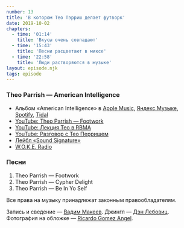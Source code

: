 ```yaml
---
number: 13
title: 'В котором Тео Пэрриш делает футворк'
date: 2019-10-02
chapters:
  - time: '01:14'
    title: 'Вкусы очень совпадают'
  - time: '15:43'
    title: 'Песни расцветают в миксе'
  - time: '22:58'
    title: 'Люди растворяются в музыке'
layout: episode.njk
tags: episode
---
```


### Theo Parrish — American Intelligence

- Альбом «American Intelligence» в
  [Apple Music](https://music.apple.com/album/956159699),
  [Яндекс.Музыке](https://music.yandex.ru/album/5196625),
  [Spotify](https://open.spotify.com/album/0DoWNwSzBk0R0QzgaQIxcE),
  [Tidal](https://tidal.com/browse/album/86520153)
- [YouTube: Theo Parrish — Footwork](https://youtu.be/70CeiEJi1OI)
- [YouTube: Лекция Тео в RBMA](https://youtu.be/UBBMH4Xhi1w)
- [YouTube: Разговор с Тео Перришем](https://youtu.be/yMpWm9kjMh8)
- [Лейбл «Sound Signature»](https://soundsignature.net/)
- [W.O.K.E. Radio](http://wokeradio.net/)

### Песни

1. Theo Parrish — Footwork
2. Theo Parrish — Cypher Delight
3. Theo Parrish — Be In Yo Self

Все права на музыку принадлежат законным правообладателям.

Запись и сведение — [Вадим Макеев](https://twitter.com/pepelsbey).
Джингл — [Дэн Лебовиц](https://www.youtube.com/channel/UC38A5qHrlc_Zgua7vL4b96w).
Фотография на обложке — [Ricardo Gomez Angel](https://unsplash.com/photos/j5gCOKZdm6I).
